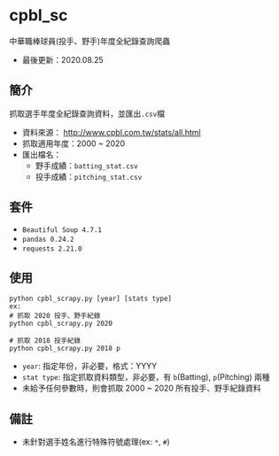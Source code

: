 # cpbl_sc
中華職棒球員(投手、野手)年度全紀錄查詢爬蟲
* 最後更新：2020.08.25

## 簡介
抓取選手年度全紀錄查詢資料，並匯出`.csv`檔
* 資料來源： http://www.cpbl.com.tw/stats/all.html
* 抓取適用年度：2000 ~ 2020
* 匯出檔名：
  * 野手成績：`batting_stat.csv`
  * 投手成績：`pitching_stat.csv`

## 套件
* `Beautiful Soup 4.7.1`
* `pandas 0.24.2`
* `requests 2.21.0`

## 使用
    python cpbl_scrapy.py [year] [stats type]
    ex:
    # 抓取 2020 投手、野手紀錄
    python cpbl_scrapy.py 2020
    
    # 抓取 2018 投手紀錄
    python cpbl_scrapy.py 2018 p

* `year`: 指定年份，非必要，格式：YYYY
* `stat type`: 指定抓取資料類型，非必要，有 `b`(Batting), `p`(Pitching) 兩種
* 未給予任何參數時，則會抓取 2000 ~ 2020 所有投手、野手紀錄資料

## 備註
* 未針對選手姓名進行特殊符號處理(ex: `*`, `#`)
